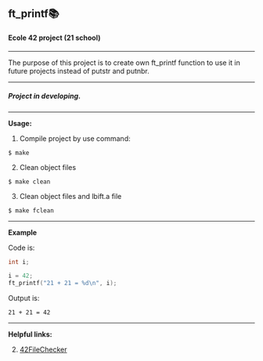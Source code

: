 ## ft_printf📚

#### Ecole 42 project (21 school)

------

The purpose of this project is to create own ft_printf function to use it in future projects instead of putstr and putnbr.

------

##### Project in developing.

------

**Usage:**

1. Compile project by use command:

```
$ make
```

2. Clean object files

```
$ make clean
```

3. Clean object files and lbift.a file

```
$ make fclean
```
------

**Example**

Code is:

```c
int i;

i = 42;
ft_printf("21 + 21 = %d\n", i);
```

Output is:

`21 + 21 = 42`

------

**Helpful links:**

2. [42FileChecker](https://github.com/jgigault/42FileChecker)

